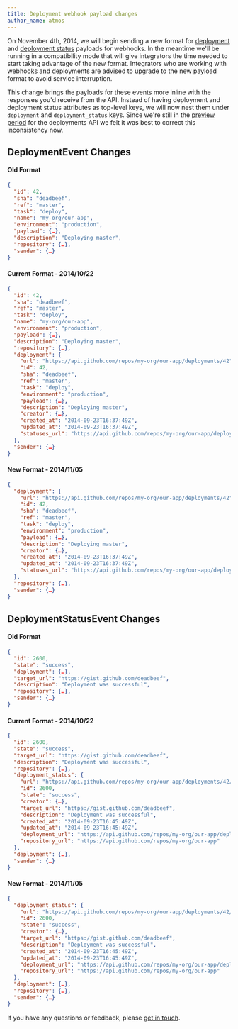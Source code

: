 ```yaml
---
title: Deployment webhook payload changes
author_name: atmos
---
```


On November 4th, 2014, we will begin sending a new format for [deployment][1] and [deployment status][2] payloads for webhooks. In the meantime we'll be running in a compatibility mode that will give integrators the time needed to start taking advantage of the new format. Integrators who are working with webhooks and deployments are advised to upgrade to the new payload format to avoid service interruption.

This change brings the payloads for these events more inline with the responses you'd receive from the API. Instead of having deployment and deployment status attributes as top-level keys, we will now nest them under `deployment` and `deployment_status` keys. Since we're still in the [preview period][3] for the deployments API we felt it was best to correct this inconsistency now.

## DeploymentEvent Changes

#### Old Format

``` json
{
  "id": 42,
  "sha": "deadbeef",
  "ref": "master",
  "task": "deploy",
  "name": "my-org/our-app",
  "environment": "production",
  "payload": {…},
  "description": "Deploying master",
  "repository": {…},
  "sender": {…}
}
```

#### Current Format - 2014/10/22

``` json
{
  "id": 42,
  "sha": "deadbeef",
  "ref": "master",
  "task": "deploy",
  "name": "my-org/our-app",
  "environment": "production",
  "payload": {…},
  "description": "Deploying master",
  "repository": {…},
  "deployment": {
    "url": "https://api.github.com/repos/my-org/our-app/deployments/42",
    "id": 42,
    "sha": "deadbeef",
    "ref": "master",
    "task": "deploy",
    "environment": "production",
    "payload": {…},
    "description": "Deploying master",
    "creator": {…},
    "created_at": "2014-09-23T16:37:49Z",
    "updated_at": "2014-09-23T16:37:49Z",
    "statuses_url": "https://api.github.com/repos/my-org/our-app/deployments/42/statuses"
  },
  "sender": {…}
}
```

#### New Format - 2014/11/05

``` json
{
  "deployment": {
    "url": "https://api.github.com/repos/my-org/our-app/deployments/42",
    "id": 42,
    "sha": "deadbeef",
    "ref": "master",
    "task": "deploy",
    "environment": "production",
    "payload": {…},
    "description": "Deploying master",
    "creator": {…},
    "created_at": "2014-09-23T16:37:49Z",
    "updated_at": "2014-09-23T16:37:49Z",
    "statuses_url": "https://api.github.com/repos/my-org/our-app/deployments/42/statuses"
  },
  "repository": {…},
  "sender": {…}
}
```

## DeploymentStatusEvent Changes

#### Old Format

``` json
{
  "id": 2600,
  "state": "success",
  "deployment": {…},
  "target_url": "https://gist.github.com/deadbeef",
  "description": "Deployment was successful",
  "repository": {…},
  "sender": {…}
}
```

#### Current Format - 2014/10/22

``` json
{
  "id": 2600,
  "state": "success",
  "target_url": "https://gist.github.com/deadbeef",
  "description": "Deployment was successful",
  "repository": {…},
  "deployment_status": {
    "url": "https://api.github.com/repos/my-org/our-app/deployments/42/statuses2600",
    "id": 2600,
    "state": "success",
    "creator": {…},
    "target_url": "https://gist.github.com/deadbeef",
    "description": "Deployment was successful",
    "created_at": "2014-09-23T16:45:49Z",
    "updated_at": "2014-09-23T16:45:49Z",
    "deployment_url": "https://api.github.com/repos/my-org/our-app/deployments/42",
    "repository_url": "https://api.github.com/repos/my-org/our-app"
  },
  "deployment": {…},
  "sender": {…}
}
```

#### New Format - 2014/11/05

``` json
{
  "deployment_status": {
    "url": "https://api.github.com/repos/my-org/our-app/deployments/42/statuses2600",
    "id": 2600,
    "state": "success",
    "creator": {…},
    "target_url": "https://gist.github.com/deadbeef",
    "description": "Deployment was successful",
    "created_at": "2014-09-23T16:45:49Z",
    "updated_at": "2014-09-23T16:45:49Z",
    "deployment_url": "https://api.github.com/repos/my-org/our-app/deployments/42",
    "repository_url": "https://api.github.com/repos/my-org/our-app"
  },
  "deployment": {…},
  "repository": {…},
  "sender": {…}
}
```

If you have any questions or feedback, please [get in touch][get-in-touch].

[1]: https://developer.github.com/v3/activity/events/types/#deploymentevent
[2]: https://developer.github.com/v3/activity/events/types/#deploymentstatusevent
[3]: https://developer.github.com/changes/2014-01-09-preview-the-new-deployments-api/
[get-in-touch]: https://github.com/contact?form[subject]=Deployments+API
